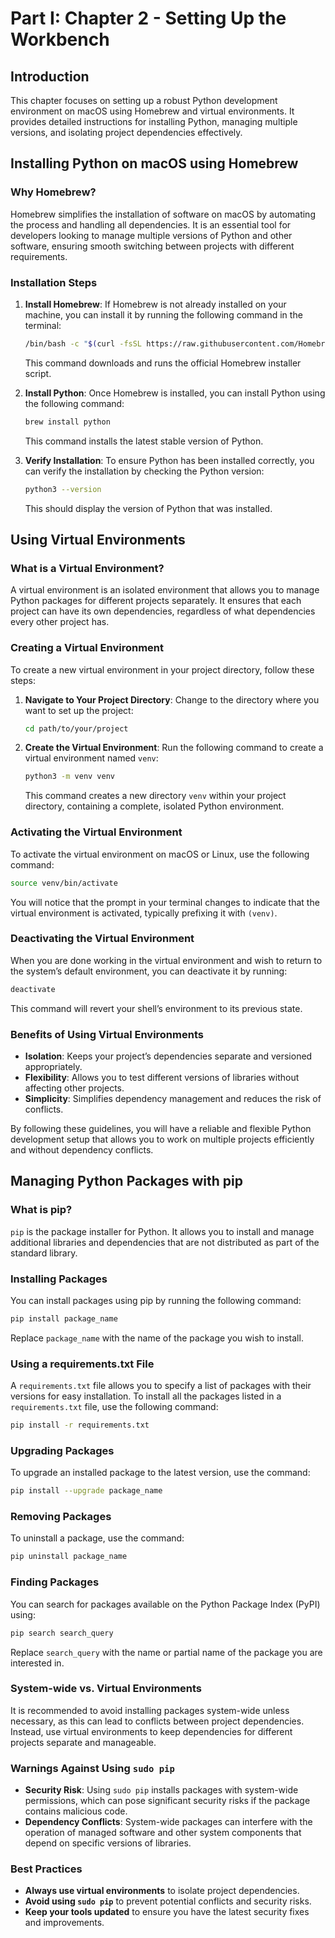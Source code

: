 
# Part I: Chapter 2 - Setting Up the Workbench

## Introduction
This chapter focuses on setting up a robust Python development environment on macOS using Homebrew and virtual environments. It provides detailed instructions for installing Python, managing multiple versions, and isolating project dependencies effectively.

## Installing Python on macOS using Homebrew

### Why Homebrew?
Homebrew simplifies the installation of software on macOS by automating the process and handling all dependencies. It is an essential tool for developers looking to manage multiple versions of Python and other software, ensuring smooth switching between projects with different requirements.

### Installation Steps

1. **Install Homebrew**:
   If Homebrew is not already installed on your machine, you can install it by running the following command in the terminal:
   ```bash
   /bin/bash -c "$(curl -fsSL https://raw.githubusercontent.com/Homebrew/install/HEAD/install.sh)"
   ```
   This command downloads and runs the official Homebrew installer script.

2. **Install Python**:
   Once Homebrew is installed, you can install Python using the following command:
   ```bash
   brew install python
   ```
   This command installs the latest stable version of Python.

3. **Verify Installation**:
   To ensure Python has been installed correctly, you can verify the installation by checking the Python version:
   ```bash
   python3 --version
   ```
   This should display the version of Python that was installed.

## Using Virtual Environments

### What is a Virtual Environment?
A virtual environment is an isolated environment that allows you to manage Python packages for different projects separately. It ensures that each project can have its own dependencies, regardless of what dependencies every other project has.

### Creating a Virtual Environment
To create a new virtual environment in your project directory, follow these steps:

1. **Navigate to Your Project Directory**:
   Change to the directory where you want to set up the project:
   ```bash
   cd path/to/your/project
   ```

2. **Create the Virtual Environment**:
   Run the following command to create a virtual environment named `venv`:
   ```bash
   python3 -m venv venv
   ```
   This command creates a new directory `venv` within your project directory, containing a complete, isolated Python environment.

### Activating the Virtual Environment
To activate the virtual environment on macOS or Linux, use the following command:
```bash
source venv/bin/activate
```
You will notice that the prompt in your terminal changes to indicate that the virtual environment is activated, typically prefixing it with `(venv)`.

### Deactivating the Virtual Environment
When you are done working in the virtual environment and wish to return to the system’s default environment, you can deactivate it by running:
```bash
deactivate
```
This command will revert your shell’s environment to its previous state.

### Benefits of Using Virtual Environments
- **Isolation**: Keeps your project’s dependencies separate and versioned appropriately.
- **Flexibility**: Allows you to test different versions of libraries without affecting other projects.
- **Simplicity**: Simplifies dependency management and reduces the risk of conflicts.

By following these guidelines, you will have a reliable and flexible Python development setup that allows you to work on multiple projects efficiently and without dependency conflicts.

## Managing Python Packages with pip

### What is pip?
`pip` is the package installer for Python. It allows you to install and manage additional libraries and dependencies that are not distributed as part of the standard library.

### Installing Packages
You can install packages using pip by running the following command:
```bash
pip install package_name
```
Replace `package_name` with the name of the package you wish to install.

### Using a requirements.txt File
A `requirements.txt` file allows you to specify a list of packages with their versions for easy installation. To install all the packages listed in a `requirements.txt` file, use the following command:
```bash
pip install -r requirements.txt
```

### Upgrading Packages
To upgrade an installed package to the latest version, use the command:
```bash
pip install --upgrade package_name
```

### Removing Packages
To uninstall a package, use the command:
```bash
pip uninstall package_name
```

### Finding Packages
You can search for packages available on the Python Package Index (PyPI) using:
```bash
pip search search_query
```
Replace `search_query` with the name or partial name of the package you are interested in.

### System-wide vs. Virtual Environments
It is recommended to avoid installing packages system-wide unless necessary, as this can lead to conflicts between project dependencies. Instead, use virtual environments to keep dependencies for different projects separate and manageable.

### Warnings Against Using `sudo pip`
- **Security Risk**: Using `sudo pip` installs packages with system-wide permissions, which can pose significant security risks if the package contains malicious code.
- **Dependency Conflicts**: System-wide packages can interfere with the operation of managed software and other system components that depend on specific versions of libraries.

### Best Practices
- **Always use virtual environments** to isolate project dependencies.
- **Avoid using `sudo pip`** to prevent potential conflicts and security risks.
- **Keep your tools updated** to ensure you have the latest security fixes and improvements.
